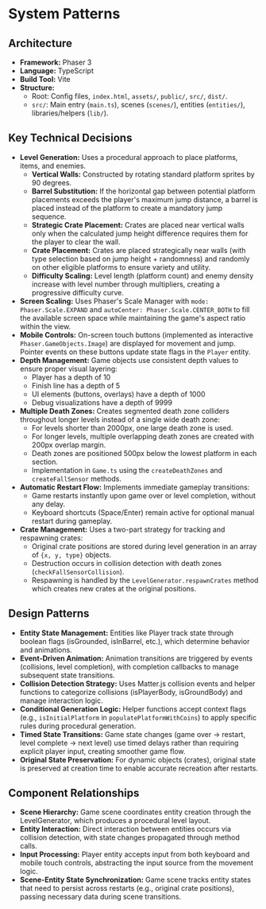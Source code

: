 # System Patterns

## Architecture

- **Framework:** Phaser 3
- **Language:** TypeScript
- **Build Tool:** Vite
- **Structure:**
  - Root: Config files, `index.html`, `assets/`, `public/`, `src/`, `dist/`.
  - `src/`: Main entry (`main.ts`), scenes (`scenes/`), entities (`entities/`), libraries/helpers (`lib/`).

## Key Technical Decisions

- **Level Generation:** Uses a procedural approach to place platforms, items, and enemies.
  - **Vertical Walls:** Constructed by rotating standard platform sprites by 90 degrees.
  - **Barrel Substitution:** If the horizontal gap between potential platform placements exceeds the player's maximum jump distance, a barrel is placed instead of the platform to create a mandatory jump sequence.
  - **Strategic Crate Placement:** Crates are placed near vertical walls only when the calculated jump height difference requires them for the player to clear the wall.
  - **Crate Placement:** Crates are placed strategically near walls (with type selection based on jump height + randomness) and randomly on other eligible platforms to ensure variety and utility.
  - **Difficulty Scaling:** Level length (platform count) and enemy density increase with level number through multipliers, creating a progressive difficulty curve.
- **Screen Scaling:** Uses Phaser's Scale Manager with `mode: Phaser.Scale.EXPAND` and `autoCenter: Phaser.Scale.CENTER_BOTH` to fill the available screen space while maintaining the game's aspect ratio within the view.
- **Mobile Controls:** On-screen touch buttons (implemented as interactive `Phaser.GameObjects.Image`) are displayed for movement and jump. Pointer events on these buttons update state flags in the `Player` entity.
- **Depth Management:** Game objects use consistent depth values to ensure proper visual layering:
  - Player has a depth of 10
  - Finish line has a depth of 5
  - UI elements (buttons, overlays) have a depth of 1000
  - Debug visualizations have a depth of 9999
- **Multiple Death Zones:** Creates segmented death zone colliders throughout longer levels instead of a single wide death zone:
  - For levels shorter than 2000px, one large death zone is used.
  - For longer levels, multiple overlapping death zones are created with 200px overlap margin.
  - Death zones are positioned 500px below the lowest platform in each section.
  - Implementation in `Game.ts` using the `createDeathZones` and `createFallSensor` methods.
- **Automatic Restart Flow:** Implements immediate gameplay transitions:
  - Game restarts instantly upon game over or level completion, without any delay.
  - Keyboard shortcuts (Space/Enter) remain active for optional manual restart during gameplay.
- **Crate Management:** Uses a two-part strategy for tracking and respawning crates:
  - Original crate positions are stored during level generation in an array of `{x, y, type}` objects.
  - Destruction occurs in collision detection with death zones (`checkFallSensorCollision`).
  - Respawning is handled by the `LevelGenerator.respawnCrates` method which creates new crates at the original positions.

## Design Patterns

- **Entity State Management:** Entities like Player track state through boolean flags (isGrounded, isInBarrel, etc.), which determine behavior and animations.
- **Event-Driven Animation:** Animation transitions are triggered by events (collisions, level completion), with completion callbacks to manage subsequent state transitions.
- **Collision Detection Strategy:** Uses Matter.js collision events and helper functions to categorize collisions (isPlayerBody, isGroundBody) and manage interaction logic.
- **Conditional Generation Logic:** Helper functions accept context flags (e.g., `isInitialPlatform` in `populatePlatformWithCoins`) to apply specific rules during procedural generation.
- **Timed State Transitions:** Game state changes (game over → restart, level complete → next level) use timed delays rather than requiring explicit player input, creating smoother game flow.
- **Original State Preservation:** For dynamic objects (crates), original state is preserved at creation time to enable accurate recreation after restarts.

## Component Relationships

- **Scene Hierarchy:** Game scene coordinates entity creation through the LevelGenerator, which produces a procedural level layout.
- **Entity Interaction:** Direct interaction between entities occurs via collision detection, with state changes propagated through method calls.
- **Input Processing:** Player entity accepts input from both keyboard and mobile touch controls, abstracting the input source from the movement logic.
- **Scene-Entity State Synchronization:** Game scene tracks entity states that need to persist across restarts (e.g., original crate positions), passing necessary data during scene transitions.
